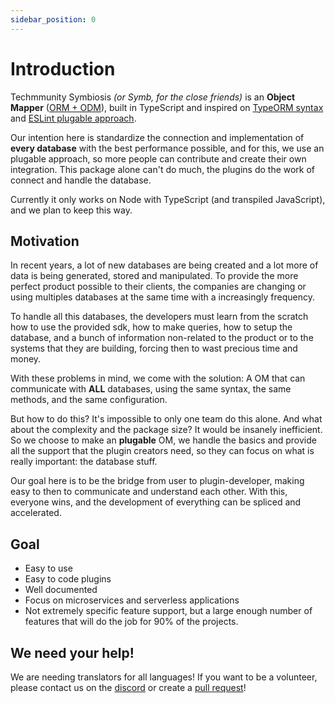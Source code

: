 ```yaml
---
sidebar_position: 0
---
```


# Introduction

Techmmunity Symbiosis _(or Symb, for the close friends)_ is an **Object Mapper** ([ORM + ODM](https://medium.com/spidernitt/orm-and-odm-a-brief-introduction-369046ec57eb)), built in TypeScript and inspired on [TypeORM syntax](https://github.com/typeorm/typeorm) and [ESLint plugable approach](https://eslint.org/).

Our intention here is standardize the connection and implementation of **every database** with the best performance possible, and for this, we use an plugable approach, so more people can contribute and create their own integration. This package alone can't do much, the plugins do the work of connect and handle the database.

Currently it only works on Node with TypeScript (and transpiled JavaScript), and we plan to keep this way.

## Motivation

In recent years, a lot of new databases are being created and a lot more of data is being generated, stored and manipulated. To provide the more perfect product possible to their clients, the companies are changing or using multiples databases at the same time with a increasingly frequency.

To handle all this databases, the developers must learn from the scratch how to use the provided sdk, how to make queries, how to setup the database, and a bunch of information non-related to the product or to the systems that they are building, forcing then to wast precious time and money.

With these problems in mind, we come with the solution: A OM that can communicate with **ALL** databases, using the same syntax, the same methods, and the same configuration.

But how to do this? It's impossible to only one team do this alone. And what about the complexity and the package size? It would be insanely inefficient. So we choose to make an **plugable** OM, we handle the basics and provide all the support that the plugin creators need, so they can focus on what is really important: the database stuff.

Our goal here is to be the bridge from user to plugin-developer, making easy to then to communicate and understand each other. With this, everyone wins, and the development of everything can be spliced and accelerated.

## Goal

- Easy to use
- Easy to code plugins
- Well documented
- Focus on microservices and serverless applications
- Not extremely specific feature support, but a large enough number of features that will do the job for 90% of the projects.

## We need your help!

We are needing translators for all languages! If you want to be a volunteer, please contact us on the [discord](https://discord.gg/5hPnJzzAe2) or create a [pull request](https://github.com/techmmunity/symbiosis.techmmunity.com)!
